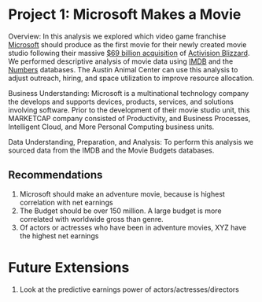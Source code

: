 # Project 1: Microsoft Makes a Movie

Overview:
In this analysis we explored which video game franchise [Microsoft](https://www.microsoft.com/en-us/) should produce as the first movie for their newly created movie studio following their massive [$69 billion acquisition](https://www.cnbc.com/2022/01/18/microsoft-to-buy-activision.html) of [Activision Blizzard](https://www.activisionblizzard.com/content/atvi/activisionblizzard/ab-touchui/ab/web/en/home.html). We performed descriptive analysis of movie data using [IMDB](https://www.imdb.com/) and the [Numbers](https://www.the-numbers.com/movie/budgets) databases. The Austin Animal Center can use this analysis to adjust outreach, hiring, and space utilization to improve resource allocation.

Business Understanding:
Microsoft is a multinational technology company the develops and supports devices, products, services, and solutions involving software. Prior to the development of their movie studio unit, this MARKETCAP company consisted of Productivity, and Business Processes, Intelligent Cloud, and More Personal Computing business units.

Data Understanding, Preparation, and Analysis:
To perform this analysis we sourced data from the IMDB and the Movie Budgets databases. 

## Recommendations
1) Microsoft should make an adventure movie, because is highest correlation with net earnings
2) The Budget should be over 150 million.  A large budget is more correlated with worldwide gross than genre.
3) Of actors or actresses who have been in adventure movies, XYZ have the highest net earnings

# Future Extensions
1) Look at the predictive earnings power of actors/actresses/directors
